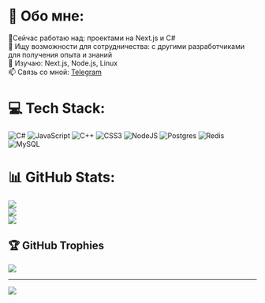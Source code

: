 # 💫 Обо мне:
🔭Сейчас работаю над: проектами на Next.js и C#  <br>👯 Ищу возможности для сотрудничества: с другими разработчиками для получения опыта и знаний  <br>🌱 Изучаю: Next.js, Node.js, Linux <br>📫 Связь со мной: [Telegram](https://t.me/Taofi_7)


# 💻 Tech Stack:
![C#](https://img.shields.io/badge/c%23-%23239120.svg?style=flat&logo=csharp&logoColor=white) ![JavaScript](https://img.shields.io/badge/javascript-%23323330.svg?style=flat&logo=javascript&logoColor=%23F7DF1E) ![C++](https://img.shields.io/badge/c++-%2300599C.svg?style=flat&logo=c%2B%2B&logoColor=white) ![CSS3](https://img.shields.io/badge/css3-%231572B6.svg?style=flat&logo=css3&logoColor=white) ![NodeJS](https://img.shields.io/badge/node.js-6DA55F?style=flat&logo=node.js&logoColor=white) ![Postgres](https://img.shields.io/badge/postgres-%23316192.svg?style=flat&logo=postgresql&logoColor=white) ![Redis](https://img.shields.io/badge/redis-%23DD0031.svg?style=flat&logo=redis&logoColor=white) ![MySQL](https://img.shields.io/badge/mysql-4479A1.svg?style=flat&logo=mysql&logoColor=white)
# 📊 GitHub Stats:
![](https://github-readme-stats.vercel.app/api?username=taofi&theme=radical&hide_border=false&include_all_commits=true&count_private=true)<br/>
![](https://nirzak-streak-stats.vercel.app/?user=taofi&theme=radical&hide_border=false)<br/>
![](https://github-readme-stats.vercel.app/api/top-langs/?username=taofi&theme=radical&hide_border=false&include_all_commits=true&count_private=true&layout=compact)

## 🏆 GitHub Trophies
![](https://github-profile-trophy.vercel.app/?username=taofi&theme=radical&no-frame=false&no-bg=true&margin-w=4)

---
[![](https://visitcount.itsvg.in/api?id=taofi&icon=0&color=0)](https://visitcount.itsvg.in)

<!-- Proudly created with GPRM ( https://gprm.itsvg.in ) -->
